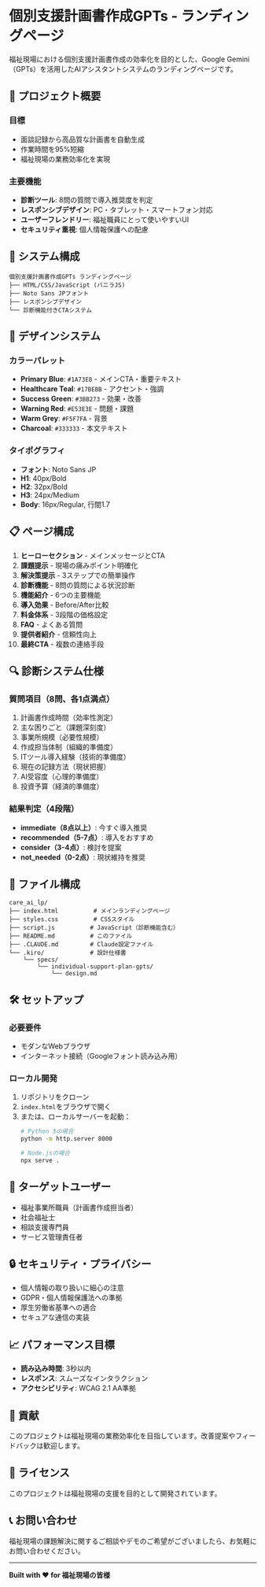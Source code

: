 # 個別支援計画書作成GPTs - ランディングページ

福祉現場における個別支援計画書作成の効率化を目的とした、Google Gemini（GPTs）を活用したAIアシスタントシステムのランディングページです。

## 🎯 プロジェクト概要

### 目標
- 面談記録から高品質な計画書を自動生成
- 作業時間を95%短縮
- 福祉現場の業務効率化を実現

### 主要機能
- **診断ツール**: 8問の質問で導入推奨度を判定
- **レスポンシブデザイン**: PC・タブレット・スマートフォン対応
- **ユーザーフレンドリー**: 福祉職員にとって使いやすいUI
- **セキュリティ重視**: 個人情報保護への配慮

## 🚀 システム構成

```
個別支援計画書作成GPTs ランディングページ
├── HTML/CSS/JavaScript (バニラJS)
├── Noto Sans JPフォント
├── レスポンシブデザイン
└── 診断機能付きCTAシステム
```

## 🎨 デザインシステム

### カラーパレット
- **Primary Blue**: `#1A73E8` - メインCTA・重要テキスト
- **Healthcare Teal**: `#17BEBB` - アクセント・強調
- **Success Green**: `#3BB273` - 効果・改善
- **Warning Red**: `#E53E3E` - 問題・課題
- **Warm Grey**: `#F5F7FA` - 背景
- **Charcoal**: `#333333` - 本文テキスト

### タイポグラフィ
- **フォント**: Noto Sans JP
- **H1**: 40px/Bold
- **H2**: 32px/Bold
- **H3**: 24px/Medium
- **Body**: 16px/Regular, 行間1.7

## 📋 ページ構成

1. **ヒーローセクション** - メインメッセージとCTA
2. **課題提示** - 現場の痛みポイント明確化
3. **解決策提示** - 3ステップでの簡単操作
4. **診断機能** - 8問の質問による状況診断
5. **機能紹介** - 6つの主要機能
6. **導入効果** - Before/After比較
7. **料金体系** - 3段階の価格設定
8. **FAQ** - よくある質問
9. **提供者紹介** - 信頼性向上
10. **最終CTA** - 複数の連絡手段

## 🔍 診断システム仕様

### 質問項目（8問、各1点満点）
1. 計画書作成時間（効率性測定）
2. 主な困りごと（課題深刻度）
3. 事業所規模（必要性規模）
4. 作成担当体制（組織的準備度）
5. ITツール導入経験（技術的準備度）
6. 現在の記録方法（現状把握）
7. AI受容度（心理的準備度）
8. 投資予算（経済的準備度）

### 結果判定（4段階）
- **immediate（8点以上）**: 今すぐ導入推奨
- **recommended（5-7点）**: 導入をおすすめ
- **consider（3-4点）**: 検討を提案
- **not_needed（0-2点）**: 現状維持を推奨

## 📁 ファイル構成

```
care_ai_lp/
├── index.html          # メインランディングページ
├── styles.css          # CSSスタイル
├── script.js          # JavaScript（診断機能含む）
├── README.md          # このファイル
├── .CLAUDE.md         # Claude設定ファイル
└── .kiro/             # 設計仕様書
    └── specs/
        └── individual-support-plan-gpts/
            └── design.md
```

## 🛠️ セットアップ

### 必要要件
- モダンなWebブラウザ
- インターネット接続（Googleフォント読み込み用）

### ローカル開発
1. リポジトリをクローン
2. `index.html`をブラウザで開く
3. または、ローカルサーバーを起動：
   ```bash
   # Python 3の場合
   python -m http.server 8000
   
   # Node.jsの場合
   npx serve .
   ```

## 🎯 ターゲットユーザー

- 福祉事業所職員（計画書作成担当者）
- 社会福祉士
- 相談支援専門員
- サービス管理責任者

## 🔒 セキュリティ・プライバシー

- 個人情報の取り扱いに細心の注意
- GDPR・個人情報保護法への準拠
- 厚生労働省基準への適合
- セキュアな通信の実装

## 📈 パフォーマンス目標

- **読み込み時間**: 3秒以内
- **レスポンス**: スムーズなインタラクション
- **アクセシビリティ**: WCAG 2.1 AA準拠

## 🤝 貢献

このプロジェクトは福祉現場の業務効率化を目指しています。改善提案やフィードバックは歓迎します。

## 📄 ライセンス

このプロジェクトは福祉現場の支援を目的として開発されています。

## 📞 お問い合わせ

福祉現場の課題解決に関するご相談やデモのご希望がございましたら、お気軽にお問い合わせください。

---

**Built with ❤️ for 福祉現場の皆様**